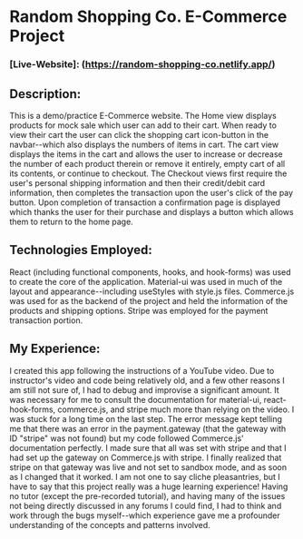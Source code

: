 # Random Shopping Co. E-Commerce Project
### [Live-Website]: (https://random-shopping-co.netlify.app/)


## Description:
This is a demo/practice E-Commerce website. The Home view displays products for mock sale which user can add to their cart. When ready to view their cart the user can click the shopping cart icon-button in the navbar--which also displays the numbers of items in cart. The cart view displays the items in the cart and allows the user to increase or decrease the number of each product therein or remove it entirely, empty cart of all its contents, or continue to checkout. The Checkout views first require the user's personal shipping information and then their credit/debit card information, then completes the transaction upon the user's click of the pay button. Upon completion of transaction a confirmation page is displayed which thanks the user for their purchase and displays a button which allows them to return to the home page.

## Technologies Employed:
React (including functional components, hooks, and hook-forms) was used to create the core of the application.
Material-ui was used in much of the layout and appearance--including useStyles with style.js files.
Commerce.js was used for as the backend of the project and held the information of the products and shipping options.
Stripe was employed for the payment transaction portion.


## My Experience:
I created this app following the instructions of a YouTube video. Due to instructor's video and code being relatively old, and a few other reasons I am still not sure of, I had to debug and improvise a significant amount. It was necessary for me to consult the documentation for material-ui, react-hook-forms, commerce.js, and stripe much more than relying on the video. I was stuck for a long time on the last step. The error message kept telling me that there was an error in the payment.gateway (that the gateway with ID "stripe" was not found) but my code followed Commerce.js' documentation perfectly. I made sure that all was set with stripe and that I had set up the gateway on Commerce.js with stripe. I finally realized that stripe on that gateway was live and not set to sandbox mode, and as soon as I changed that it worked. I am not one to say cliche pleasantries, but I have to say that this project really was a huge learning experience! Having no tutor (except the pre-recorded tutorial), and having many of the issues not being directly discussed in any forums I could find, I had to think and work through the bugs myself--which experience gave me a profounder understanding of the concepts and patterns involved. 

